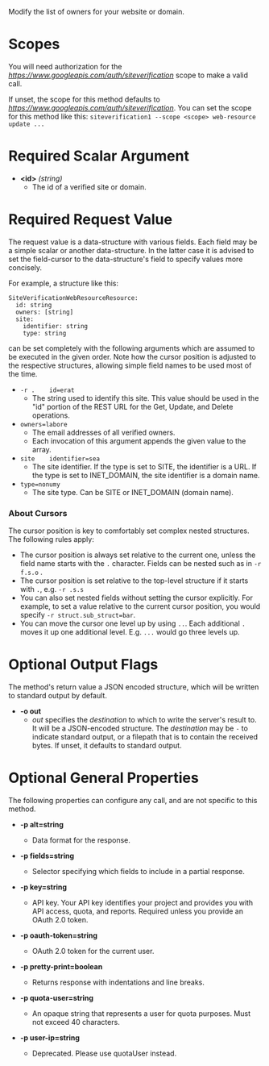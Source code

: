 Modify the list of owners for your website or domain.
# Scopes

You will need authorization for the *https://www.googleapis.com/auth/siteverification* scope to make a valid call.

If unset, the scope for this method defaults to *https://www.googleapis.com/auth/siteverification*.
You can set the scope for this method like this: `siteverification1 --scope <scope> web-resource update ...`
# Required Scalar Argument
* **&lt;id&gt;** *(string)*
    - The id of a verified site or domain.
# Required Request Value

The request value is a data-structure with various fields. Each field may be a simple scalar or another data-structure.
In the latter case it is advised to set the field-cursor to the data-structure's field to specify values more concisely.

For example, a structure like this:
```
SiteVerificationWebResourceResource:
  id: string
  owners: [string]
  site:
    identifier: string
    type: string

```

can be set completely with the following arguments which are assumed to be executed in the given order. Note how the cursor position is adjusted to the respective structures, allowing simple field names to be used most of the time.

* `-r .    id=erat`
    - The string used to identify this site. This value should be used in the &#34;id&#34; portion of the REST URL for the Get, Update, and Delete operations.
* `owners=labore`
    - The email addresses of all verified owners.
    - Each invocation of this argument appends the given value to the array.
* `site    identifier=sea`
    - The site identifier. If the type is set to SITE, the identifier is a URL. If the type is set to INET_DOMAIN, the site identifier is a domain name.
* `type=nonumy`
    - The site type. Can be SITE or INET_DOMAIN (domain name).



### About Cursors

The cursor position is key to comfortably set complex nested structures. The following rules apply:

* The cursor position is always set relative to the current one, unless the field name starts with the `.` character. Fields can be nested such as in `-r f.s.o` .
* The cursor position is set relative to the top-level structure if it starts with `.`, e.g. `-r .s.s`
* You can also set nested fields without setting the cursor explicitly. For example, to set a value relative to the current cursor position, you would specify `-r struct.sub_struct=bar`.
* You can move the cursor one level up by using `..`. Each additional `.` moves it up one additional level. E.g. `...` would go three levels up.


# Optional Output Flags

The method's return value a JSON encoded structure, which will be written to standard output by default.

* **-o out**
    - *out* specifies the *destination* to which to write the server's result to.
      It will be a JSON-encoded structure.
      The *destination* may be `-` to indicate standard output, or a filepath that is to contain the received bytes.
      If unset, it defaults to standard output.
# Optional General Properties

The following properties can configure any call, and are not specific to this method.

* **-p alt=string**
    - Data format for the response.

* **-p fields=string**
    - Selector specifying which fields to include in a partial response.

* **-p key=string**
    - API key. Your API key identifies your project and provides you with API access, quota, and reports. Required unless you provide an OAuth 2.0 token.

* **-p oauth-token=string**
    - OAuth 2.0 token for the current user.

* **-p pretty-print=boolean**
    - Returns response with indentations and line breaks.

* **-p quota-user=string**
    - An opaque string that represents a user for quota purposes. Must not exceed 40 characters.

* **-p user-ip=string**
    - Deprecated. Please use quotaUser instead.
